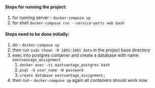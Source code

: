 #### Steps for running the project:

1. for running server - `docker-compose up`
2. for shell `docker-compose run --service-ports web bash`


#### Steps need to be done initially:

1. do - `docker-compose up`
2. then run `sudo chown -R 1001:1001 data` in the project base directory
3. exec into postgres container and create a database with name `eastvantage_assignment`
   1. `docker exec -ti eastvantage_postgres bash`
   2. `psql -U user_name -W password`
   3. `create database eastvantage_assignment;`
4. then run - `docker-compose up` again all containers should work now
